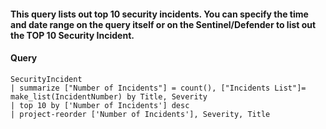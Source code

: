 #### This query lists out top 10 security incidents. You can specify the time and date range on the query itself or on the Sentinel/Defender to list out the TOP 10 Security Incident.
#### Query
```KQL
SecurityIncident
| summarize ["Number of Incidents"] = count(), ["Incidents List"]= make_list(IncidentNumber) by Title, Severity
| top 10 by ['Number of Incidents'] desc
| project-reorder ['Number of Incidents'], Severity, Title
```
